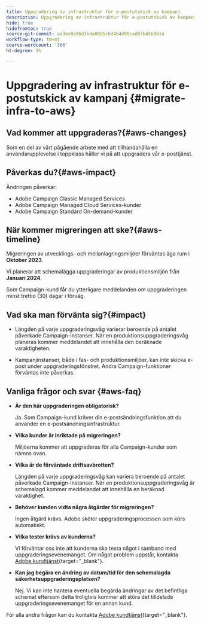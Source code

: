 ```yaml
---
title: Uppgradering av infrastruktur för e-postutskick av kampanj
description: Uppgradering av infrastruktur för e-postutskick av kampanj
hide: true
hidefromtoc: true
source-git-commit: aa3ec8e96d3bda80d5cbd4b4d98cad07b4560b14
workflow-type: tm+mt
source-wordcount: '366'
ht-degree: 1%

---
```



# Uppgradering av infrastruktur för e-postutskick av kampanj {#migrate-infra-to-aws}

## Vad kommer att uppgraderas?{#aws-changes}

Som en del av vårt pågående arbete med att tillhandahålla en användarupplevelse i toppklass håller vi på att uppgradera vår e-posttjänst.

## Påverkas du?{#aws-impact}

Ändringen påverkar:

* Adobe Campaign Classic Managed Services
* Adobe Campaign Managed Cloud Services-kunder
* Adobe Campaign Standard On-demand-kunder

## När kommer migreringen att ske?{#aws-timeline}

Migreringen av utvecklings- och mellanlagringsmiljöer förväntas äga rum i **Oktober 2023**.

Vi planerar att schemalägga uppgraderingar av produktionsmiljön från **Januari 2024**.

Som Campaign-kund får du ytterligare meddelanden om uppgraderingen minst trettio (30) dagar i förväg.

## Vad ska man förvänta sig?{#impact}

* Längden på varje uppgraderingsvåg varierar beroende på antalet påverkade Campaign-instanser. När en produktionsuppgraderingsvåg planeras kommer meddelandet att innehålla den beräknade varaktigheten.

* Kampanjinstanser, både i fas- och produktionsmiljöer, kan inte skicka e-post under uppgraderingsfönstret. Andra Campaign-funktioner förväntas inte påverkas.

## Vanliga frågor och svar {#aws-faq}

* **Är den här uppgraderingen obligatorisk?**

  Ja. Som Campaign-kund kräver din e-postsändningsfunktion att du använder en e-postsändningsinfrastruktur.

* **Vilka kunder är inriktade på migreringen?**

  Miljöerna kommer att uppgraderas för alla Campaign-kunder som nämns ovan.

* **Vilka är de förväntade driftsavbrotten?**

  Längden på varje uppgraderingsvåg kan variera beroende på antalet påverkade Campaign-instanser. När en produktionsuppgraderingsvåg är schemalagd kommer meddelandet att innehålla en beräknad varaktighet.

* **Behöver kunden vidta några åtgärder för migreringen?**

  Ingen åtgärd krävs. Adobe sköter uppgraderingsprocessen som körs automatiskt.

* **Vilka tester krävs av kunderna?**

  Vi förväntar oss inte att kunderna ska testa något i samband med uppgraderingsevenemanget. Om något problem uppstår, kontakta [Adobe kundtjänst](https://experienceleague.adobe.com/?support-solution=Campaign#support){target="_blank"}.


* **Kan jag begära en ändring av datum/tid för den schemalagda säkerhetsuppgraderingsplatsen?**

  Nej. Vi kan inte hantera eventuella begärda ändringar av det befintliga schemat eftersom detta troligtvis kommer att störa det tilldelade uppgraderingsevenemanget för en annan kund.

För alla andra frågor kan du kontakta [Adobe kundtjänst](https://experienceleague.adobe.com/?support-solution=Campaign#support){target="_blank"}.
